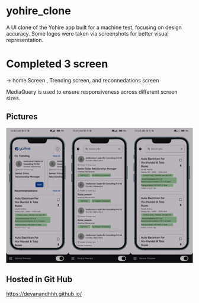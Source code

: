 # yohire_clone

A UI clone of the Yohire app built for a machine test, focusing on design accuracy. Some logos were taken via screenshots for better visual representation.

# Completed 3 screen 
-> home Screen , Trending screen, and reconnedations screen

 MediaQuery is used to ensure responsiveness across different screen sizes.

 ## Pictures
 ![Image Alt](https://github.com/devanandhhh/yoHire_Clone/blob/main/WhatsApp%20Image%202025-02-07%20at%2011.01.26%20AM.jpeg)

 ## Hosted in Git Hub
 https://devanandhhh.github.io/
